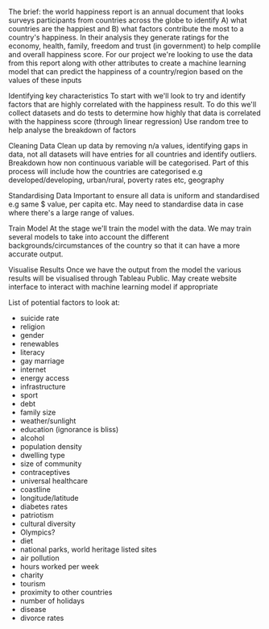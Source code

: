 The brief: the world happiness report is an annual document that looks surveys participants from countries across the globe to identify A) what countries are the happiest and B) what factors contribute the most to a country's happiness.
In their analysis they generate ratings for the economy, health, family, freedom and trust (in government) to help complile and overall happiness score.
For our project we're looking to use the data from this report along with other attributes to create a machine learning model that can predict the happiness of a country/region based on the values of these inputs

Identifying key characteristics
To start with we'll look to try and identify factors that are highly correlated with the happiness result. To do this we'll collect datasets and do tests to determine how highly that data is correlated with the happiness score (through linear regression)
Use random tree to help analyse the breakdown of factors


Cleaning Data
Clean up data by removing n/a values, identifying gaps in data, not all datasets will have entries for all countries and identify outliers. Breakdown how non continuous variable will be categorised.
Part of this process will include how the countries are categorised e.g developed/developing, urban/rural, poverty rates etc, geography


Standardising Data
Important to ensure all data is uniform and standardised e.g same $ value, per capita etc. May need to standardise data in case where there's a large range of values.

Train Model
At the stage we'll train the model with the data. We may train several models to take into account the different backgrounds/circumstances of the country so that it can have a more accurate output. 

Visualise Results
Once we have the output from the model the various results will be visualised through Tableau Public. May create website interface to interact with machine learning model if appropriate

List of potential factors to look at:
- suicide rate
- religion 
- gender
- renewables
- literacy
- gay marriage
- internet
- energy access
- infrastructure
- sport
- debt
- family size
- weather/sunlight
- education (ignorance is bliss)
- alcohol
- population density
- dwelling type
- size of community
- contraceptives
- universal healthcare
- coastline
- longitude/latitude
- diabetes rates
- patriotism 
- cultural diversity
- Olympics?
- diet
- national parks, world heritage listed sites
- air pollution
- hours worked per week
- charity
- tourism
- proximity to other countries
- number of holidays 
- disease
- divorce rates
